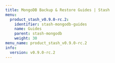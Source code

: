 ```yaml
---
title: MongoDB Backup & Restore Guides | Stash
menu:
  product_stash_v0.9.0-rc.2:
    identifier: stash-mongodb-guides
    name: Guides
    parent: stash-mongodb
    weight: 30
menu_name: product_stash_v0.9.0-rc.2
info:
  version: v0.9.0-rc.2
---
```


